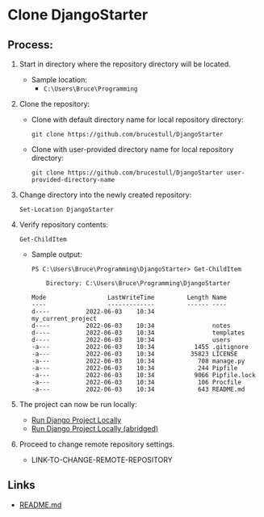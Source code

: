 # Clone DjangoStarter

## Process:
1. Start in directory where the repository directory will be located.
    * Sample location:
        * `C:\Users\Bruce\Programming`

1. Clone the repository:
    * Clone with default directory name for local repository directory:
        ```
        git clone https://github.com/brucestull/DjangoStarter
        ```
    * Clone with user-provided directory name for local repository directory:
        ```
        git clone https://github.com/brucestull/DjangoStarter user-provided-directory-name
        ```

1. Change directory into the newly created repository:
    ```
    Set-Location DjangoStarter
    ```

1. Verify repository contents:
    ```
    Get-ChildItem
    ```
    * Sample output:
        ```
        PS C:\Users\Bruce\Programming\DjangoStarter> Get-ChildItem

            Directory: C:\Users\Bruce\Programming\DjangoStarter

        Mode                 LastWriteTime         Length Name
        ----                 -------------         ------ ----
        d----          2022-06-03    10:34                my_current_project
        d----          2022-06-03    10:34                notes
        d----          2022-06-03    10:34                templates
        d----          2022-06-03    10:34                users
        -a---          2022-06-03    10:34           1455 .gitignore
        -a---          2022-06-03    10:34          35823 LICENSE
        -a---          2022-06-03    10:34            708 manage.py
        -a---          2022-06-03    10:34            244 Pipfile
        -a---          2022-06-03    10:34           9066 Pipfile.lock
        -a---          2022-06-03    10:34            106 Procfile
        -a---          2022-06-03    10:34            643 README.md
        ```

1. The project can now be run locally:
    * [Run Django Project Locally](run_django_project_locally.md)
    * [Run Django Project Locally (abridged)](run_django_project_locally_abridged.md)

1. Proceed to change remote repository settings.
    * LINK-TO-CHANGE-REMOTE-REPOSITORY

## Links
* [README.md](../README.md)